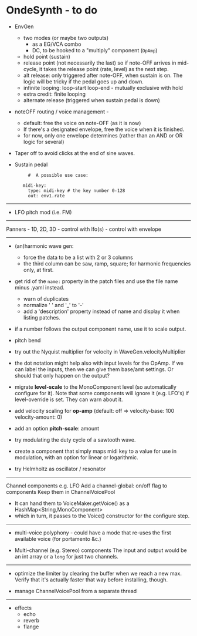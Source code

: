 # OndeSynth - to do
 
  - EnvGen
    - two modes (or maybe two outputs)
        - as a EG/VCA combo  
        - DC, to be hooked to a "multiply" component (`OpAmp`)
    - hold point (sustain)   
    - release point (not necessarily the last) so if note-OFF arrives in mid-cycle, 
        it takes the release point (rate, level) as the next step.
    - alt release: only triggered after note-OFF, when sustain is on.
        The logic will be tricky if the pedal goes up and down. 
    - infinite looping: loop-start loop-end - mutually exclusive with hold
    - extra credit: finite looping
    - alternate release (triggered when sustain pedal is down)
            
  - noteOFF routing / voice management - 
     - default: free the voice on note-OFF (as it is now)
     - If there's a designated envelope, free the voice when it is finished.
     - for now, only one envelope determines (rather than an AND or OR logic for several)
 
  - Taper off to avoid clicks at the end of sine waves.
  - Sustain pedal
 
      ```    
           #  A possible use case:  
         
         midi-key: 
           type: midi-key # the key number 0-128
           out: env1.rate 
      ```
  ------
  
  - LFO pitch mod (i.e. FM)
  
 ---- 
 
 Panners - 1D, 2D, 3D
    - control with lfo(s)
    - control with envelope
    
---  

 - (an)harmonic wave gen: 
    - force the data to be a list with 2 or 3 columns
    - the third column can be saw, ramp, square; for harmonic frequencies only, at first.   
  
 
 - get rid of the `name:` property in the patch files and use the file name minus .yaml instead.
    - warn of duplicates
    - normalize ' ' and '_' to '-' 
    - add a 'description' property instead of name and display it when listing patches.

 - if a number follows the output component name, use it to scale output.
  
 - pitch bend
 
 - try out the Nyquist multiplier for velocity in WaveGen.velocityMultiplier
   
 - the dot notation might help also with input levels for the OpAmp. If we can label the inputs, then we can give them base/amt settings. Or should that only happen on the output?

 - migrate **level-scale** to the MonoComponent level (so automatically configure for it).
 Note that some components will ignore it (e.g. LFO's) if level-override is set. They can warn about it.

 - add velocity scaling for **op-amp** 
 (default: off => velocity-base: 100 velocity-amount: 0)
 
 - add an option **pitch-scale**: amount
 
 - try modulating the duty cycle of a sawtooth wave.

 - create a component that simply maps midi key to a value
    for use in modulation, 
    with an option for linear or logarithmic. 
  
 - try Helmholtz as oscillator / resonator   
 
 -----------

 Channel components e.g. LFO
 Add a channel-global: on/off flag to components
 Keep them in ChannelVoicePool
  - It can hand them to VoiceMaker.getVoice() as a HashMap<String,MonoComponent>
  - which in turn, it passes to the Voice() constructor for the configure step.
   
 *****

 - multi-voice polyphony - could have a mode that re-uses the first available voice (for portamento &c.) 
 
 - Multi-channel (e.g. Stereo) components
   The input and output would be an int array 
   or a `long` for just two channels.

----------------

 - optimize the limiter by clearing the buffer when we reach a new max. Verify that it's actually faster that way before installing, though. 
 
 - manage ChannelVoicePool from a separate thread

-----------

 - effects 
    - echo
    - reverb
    - flange
 